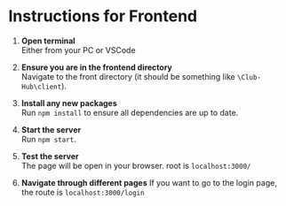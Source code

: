 # Instructions for Frontend

1. **Open terminal**  
  Either from your PC or VSCode

2. **Ensure you are in the frontend directory**  
  Navigate to the front directory (it should be something like `\Club-Hub\client`).

3. **Install any new packages**  
  Run `npm install` to ensure all dependencies are up to date.

4. **Start the server**  
  Run `npm start`. 

5. **Test the server**  
  The page will be open in your browser. root is `localhost:3000/`

6. **Navigate through different pages**
  If you want to go to the login page, the route is `localhost:3000/login`
